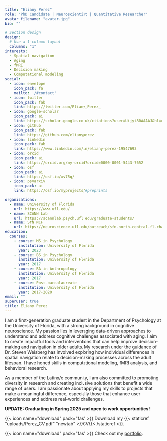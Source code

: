 ```yaml
---
title: "Eliany Perez"
role: "PhD Candidate | Neuroscientist | Quantitative Researcher"
avatar_filename: "avatar.jpg"
bio: ""

# Section design
design:
  # Use a 1-column layout
  columns: "1"
interests:
  - Spatial navigation
  - Aging
  - fMRI
  - Decision making
  - Computational modeling
social:
  - icon: envelope
    icon_pack: fa
    mailto: '/#contact'
  - icon: twitter
    icon_pack: fab
    link: https://twitter.com/Eliany_Perez_
  - icon: google-scholar
    icon_pack: ai
    link: https://scholar.google.co.uk/citations?user=Uijyt80AAAAJ&hl=en
  - icon: github
    icon_pack: fab
    link: https://github.com/elianyperez
  - icon: linkedin
    icon_pack: fab
    link: https://www.linkedin.com/in/eliany-perez-19547693
  - icon: orcid
    icon_pack: ai
    link: https://orcid.org/my-orcid?orcid=0000-0001-5443-7652
  - icon: osf
    icon_pack: ai
    link: https://osf.io/xv75q/
  - icon: psyarxiv
    icon_pack: ai
    link: https://osf.io/myprojects/#preprints    

organizations:
  - name: University of Florida
    url: https://www.ufl.edu/
  - name: SCANN Lab
    url: https://scannlab.psych.ufl.edu/graduate-students/
  - name: SfN NCF
    url: https://neuroscience.ufl.edu/outreach/sfn-north-central-fl-chapter/
education:
  courses:
    - course: MS in Psychology
      institution: University of Florida
      year: 2023
    - course: BS in Psychology
      institution: University of Florida
      year: 2017
    - course: BA in Anthropology
      institution: University of Florida
      year: 2017
    - course: Post-baccalaureate
      institution: University of Florida
      year: 2017-2020
email: ""
superuser: true
title: Eliany Perez
---
```

I am a first-generation graduate student in the Department of Psychology at the University of Florida, with a strong background in cognitive neuroscience. My passion lies in leveraging data-driven approaches to understand and address cognitive challenges associated with aging. I aim to create impactful tools and interventions that can help improve decision-making and navigation in older adults. My research under the guidance of Dr. Steven Weisberg has involved exploring how individual differences in spatial navigation relate to decision-making processes across the adult lifespan. I have honed skills in computational modeling, fMRI analysis, and behavioral research.

As a member of the Latinx/e community, I am also committed to promoting diversity in research and creating inclusive solutions that benefit a wide range of users. I am passionate about applying my skills to projects that make a meaningful difference, especially those that enhance user experiences and address real-world challenges.

**UPDATE: Graduating in Spring 2025 and open to work opportunities!**

{{< icon name="download" pack="fas" >}} Download my {{< staticref "uploads/Perez_CV.pdf" "newtab" >}}CV{{< /staticref >}}.

{{< icon name="download" pack="fas" >}} Check out my [portfolio](https://www.beautiful.ai/player/-O5hmunN0yY1fiwYYl2x).
